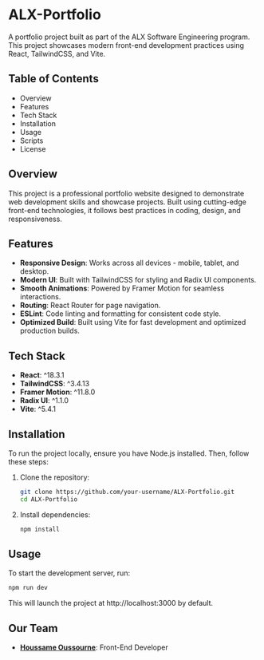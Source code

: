 # ALX-Portfolio

A portfolio project built as part of the ALX Software Engineering program. This project showcases modern front-end development practices using React, TailwindCSS, and Vite.

## Table of Contents

- Overview
- Features
- Tech Stack
- Installation
- Usage
- Scripts
- License

## Overview

This project is a professional portfolio website designed to demonstrate web development skills and showcase projects. Built using cutting-edge front-end technologies, it follows best practices in coding, design, and responsiveness.

## Features

- **Responsive Design**: Works across all devices - mobile, tablet, and desktop.
- **Modern UI**: Built with TailwindCSS for styling and Radix UI components.
- **Smooth Animations**: Powered by Framer Motion for seamless interactions.
- **Routing**: React Router for page navigation.
- **ESLint**: Code linting and formatting for consistent code style.
- **Optimized Build**: Built using Vite for fast development and optimized production builds.

## Tech Stack

- **React**: ^18.3.1
- **TailwindCSS**: ^3.4.13
- **Framer Motion**: ^11.8.0
- **Radix UI**: ^1.1.0
- **Vite**: ^5.4.1

## Installation

To run the project locally, ensure you have Node.js installed. Then, follow these steps:

1. Clone the repository:
   ```bash
   git clone https://github.com/your-username/ALX-Portfolio.git
   cd ALX-Portfolio
   ```

2. Install dependencies:
   ```bash
   npm install
   ```

## Usage

To start the development server, run:
   ```bash
   npm run dev
   ```

This will launch the project at http://localhost:3000 by default.

## Our Team
- **[Houssame Oussourne](https://github.com/houussame)**: Front-End Developer
